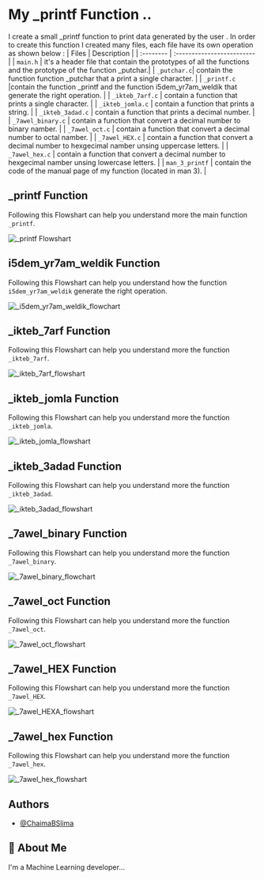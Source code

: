 # My _printf Function ..
I create a small _printf function to print data generated by the user .
In order to create this function I created many files, each file have its own operation as shown below :
| Files |  Description                |
| :-------- |  :------------------------- |
| `main.h` | it's a header file that contain the prototypes of all the functions and the prototype of the function _putchar.|
| `_putchar.c`| contain the function function _putchar that a print a single character. |
|  `_printf.c` |contain the function _printf and the function i5dem_yr7am_weldik that generate the right operation. |
| `_ikteb_7arf.c` | contain a function that prints a single character. |
| `_ikteb_jomla.c` | contain a function that prints a string. |
| `_ikteb_3adad.c` | contain a function that prints a decimal number. |
| `_7awel_binary.c` | contain a function that convert a decimal number to binary namber. |
| `_7awel_oct.c` | contain a function that convert a decimal number to octal namber. |
| `_7awel_HEX.c` | contain a function that convert a decimal number to hexgecimal namber unsing uppercase letters. |
| `_7awel_hex.c` | contain a function that convert a decimal number to hexgecimal namber unsing lowercase letters. |
| `man_3_printf` | contain the code of the manual page of my function (located in man 3). |

##  _printf Function
Following this Flowshart can help you understand more the main function `_printf`.


![_printf Flowshart](https://github.com/ChaimaBSlima/holbertonschool-low_level_programming/assets/146720036/668d404b-a2f3-4e99-bf4d-75cbe20fa79f)

## i5dem_yr7am_weldik Function
Following this Flowshart can help you understand how the function `i5dem_yr7am_weldik` generate the right operation.


![_i5dem_yr7am_weldik_flowchart](https://github.com/ChaimaBSlima/holbertonschool-low_level_programming/assets/146720036/efe59749-289a-4a36-89ab-b6104a189804)

##  _ikteb_7arf Function
Following this Flowshart can help you understand more the function `_ikteb_7arf`.


![_ikteb_7arf_flowshart](https://github.com/ChaimaBSlima/holbertonschool-low_level_programming/assets/146720036/2af3cf53-e6d6-4089-8310-816c4bc5889b)

##  _ikteb_jomla Function
Following this Flowshart can help you understand more the function `_ikteb_jomla`.


![_ikteb_jomla_flowshart](https://github.com/ChaimaBSlima/holbertonschool-low_level_programming/assets/146720036/5b600ea2-d6e4-4328-b686-39a9edfc8868)

##  _ikteb_3adad Function
Following this Flowshart can help you understand more the function `_ikteb_3adad`.


![_ikteb_3adad_flowshart](https://github.com/ChaimaBSlima/holbertonschool-low_level_programming/assets/146720036/be7dd307-d2a0-4fcf-b83b-f31017e0081c)

##  _7awel_binary Function
Following this Flowshart can help you understand more the function `_7awel_binary`.


![_7awel_binary_flowchart](https://github.com/ChaimaBSlima/holbertonschool-printf/assets/146720036/ee9cbeaa-e9c9-4724-9717-5161a8654789)

##  _7awel_oct Function
Following this Flowshart can help you understand more the function `_7awel_oct`.


![_7awel_oct_flowshart](https://github.com/ChaimaBSlima/holbertonschool-printf/assets/146720036/f3a5859d-f4e4-46da-ac33-19da7217ceb9)

##  _7awel_HEX Function
Following this Flowshart can help you understand more the function `_7awel_HEX`.


![_7awel_HEXA_flowshart](https://github.com/ChaimaBSlima/holbertonschool-printf/assets/146720036/65e1c343-df57-4d86-bebe-9a42ddf17689)

##  _7awel_hex Function
Following this Flowshart can help you understand more the function `_7awel_hex`.


![_7awel_hex_flowshart](https://github.com/ChaimaBSlima/holbertonschool-printf/assets/146720036/5068182f-6072-4ced-8fa1-72af53e022f8)



## Authors

- [@ChaimaBSlima](https://github.com/ChaimaBSlima)


## 🚀 About Me
I'm a Machine Learning developer...






